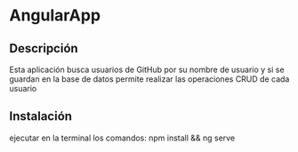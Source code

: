 # AngularApp

## Descripción
Esta aplicación busca usuarios de GitHub por su nombre de usuario y si se guardan en la base de datos permite realizar las operaciones CRUD de cada usuario

## Instalación

ejecutar en la terminal los comandos: 
npm install && ng serve
